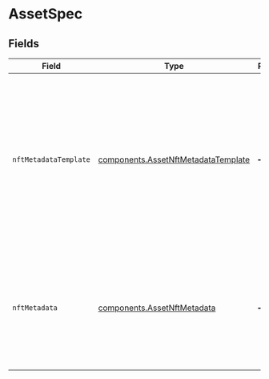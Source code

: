 # AssetSpec


## Fields

| Field                                                                                                                                                      | Type                                                                                                                                                       | Required                                                                                                                                                   | Description                                                                                                                                                |
| ---------------------------------------------------------------------------------------------------------------------------------------------------------- | ---------------------------------------------------------------------------------------------------------------------------------------------------------- | ---------------------------------------------------------------------------------------------------------------------------------------------------------- | ---------------------------------------------------------------------------------------------------------------------------------------------------------- |
| `nftMetadataTemplate`                                                                                                                                      | [components.AssetNftMetadataTemplate](../../models/components/assetnftmetadatatemplate.md)                                                                 | :heavy_minus_sign:                                                                                                                                         | Name of the NFT metadata template to export. 'player'<br/>will embed the Livepeer Player on the NFT while 'file'<br/>will reference only the immutable MP4 files.<br/> |
| `nftMetadata`                                                                                                                                              | [components.AssetNftMetadata](../../models/components/assetnftmetadata.md)                                                                                 | :heavy_minus_sign:                                                                                                                                         | Additional data to add to the NFT metadata exported to<br/>IPFS. Will be deep merged with the default metadata<br/>exported.<br/>                          |